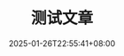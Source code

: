 ---
title: "测试文章"
description: ""
date: 2025-01-26T22:55:41+08:00
lastmod: 2025-01-26T22:55:41+08:00
draft: false
---